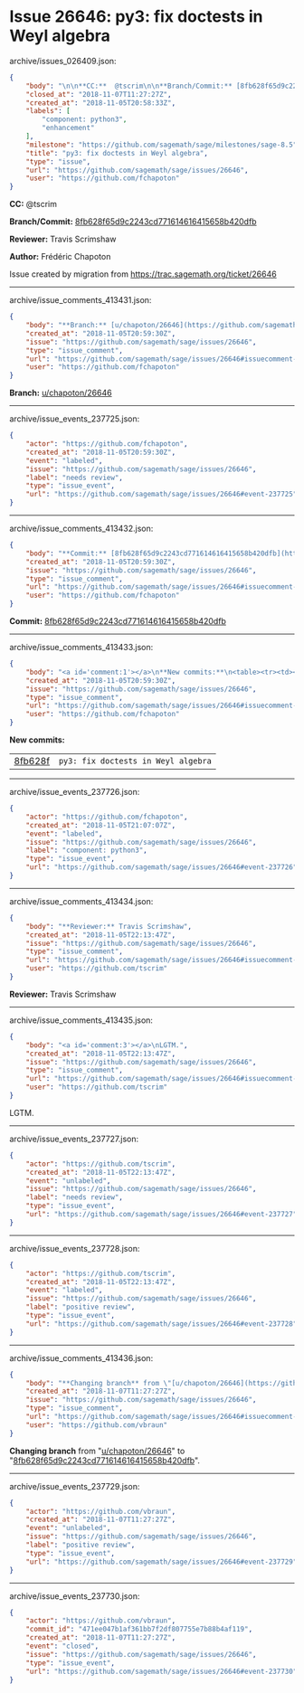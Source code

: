 # Issue 26646: py3: fix doctests in Weyl algebra

archive/issues_026409.json:
```json
{
    "body": "\n\n**CC:**  @tscrim\n\n**Branch/Commit:** [8fb628f65d9c2243cd771614616415658b420dfb](https://github.com/sagemath/sagetrac-mirror/commit/8fb628f65d9c2243cd771614616415658b420dfb)\n\n**Reviewer:** Travis Scrimshaw\n\n**Author:** Fr\u00e9d\u00e9ric Chapoton\n\nIssue created by migration from https://trac.sagemath.org/ticket/26646\n\n",
    "closed_at": "2018-11-07T11:27:27Z",
    "created_at": "2018-11-05T20:58:33Z",
    "labels": [
        "component: python3",
        "enhancement"
    ],
    "milestone": "https://github.com/sagemath/sage/milestones/sage-8.5",
    "title": "py3: fix doctests in Weyl algebra",
    "type": "issue",
    "url": "https://github.com/sagemath/sage/issues/26646",
    "user": "https://github.com/fchapoton"
}
```


**CC:**  @tscrim

**Branch/Commit:** [8fb628f65d9c2243cd771614616415658b420dfb](https://github.com/sagemath/sagetrac-mirror/commit/8fb628f65d9c2243cd771614616415658b420dfb)

**Reviewer:** Travis Scrimshaw

**Author:** Frédéric Chapoton

Issue created by migration from https://trac.sagemath.org/ticket/26646





---

archive/issue_comments_413431.json:
```json
{
    "body": "**Branch:** [u/chapoton/26646](https://github.com/sagemath/sagetrac-mirror/tree/u/chapoton/26646)",
    "created_at": "2018-11-05T20:59:30Z",
    "issue": "https://github.com/sagemath/sage/issues/26646",
    "type": "issue_comment",
    "url": "https://github.com/sagemath/sage/issues/26646#issuecomment-413431",
    "user": "https://github.com/fchapoton"
}
```

**Branch:** [u/chapoton/26646](https://github.com/sagemath/sagetrac-mirror/tree/u/chapoton/26646)



---

archive/issue_events_237725.json:
```json
{
    "actor": "https://github.com/fchapoton",
    "created_at": "2018-11-05T20:59:30Z",
    "event": "labeled",
    "issue": "https://github.com/sagemath/sage/issues/26646",
    "label": "needs review",
    "type": "issue_event",
    "url": "https://github.com/sagemath/sage/issues/26646#event-237725"
}
```



---

archive/issue_comments_413432.json:
```json
{
    "body": "**Commit:** [8fb628f65d9c2243cd771614616415658b420dfb](https://github.com/sagemath/sagetrac-mirror/commit/8fb628f65d9c2243cd771614616415658b420dfb)",
    "created_at": "2018-11-05T20:59:30Z",
    "issue": "https://github.com/sagemath/sage/issues/26646",
    "type": "issue_comment",
    "url": "https://github.com/sagemath/sage/issues/26646#issuecomment-413432",
    "user": "https://github.com/fchapoton"
}
```

**Commit:** [8fb628f65d9c2243cd771614616415658b420dfb](https://github.com/sagemath/sagetrac-mirror/commit/8fb628f65d9c2243cd771614616415658b420dfb)



---

archive/issue_comments_413433.json:
```json
{
    "body": "<a id='comment:1'></a>\n**New commits:**\n<table><tr><td><a href=\"https://github.com/sagemath/sagetrac-mirror/commit/8fb628f65d9c2243cd771614616415658b420dfb\">8fb628f</a></td><td><code>py3: fix doctests in Weyl algebra</code></td></tr></table>\n",
    "created_at": "2018-11-05T20:59:30Z",
    "issue": "https://github.com/sagemath/sage/issues/26646",
    "type": "issue_comment",
    "url": "https://github.com/sagemath/sage/issues/26646#issuecomment-413433",
    "user": "https://github.com/fchapoton"
}
```

<a id='comment:1'></a>
**New commits:**
<table><tr><td><a href="https://github.com/sagemath/sagetrac-mirror/commit/8fb628f65d9c2243cd771614616415658b420dfb">8fb628f</a></td><td><code>py3: fix doctests in Weyl algebra</code></td></tr></table>




---

archive/issue_events_237726.json:
```json
{
    "actor": "https://github.com/fchapoton",
    "created_at": "2018-11-05T21:07:07Z",
    "event": "labeled",
    "issue": "https://github.com/sagemath/sage/issues/26646",
    "label": "component: python3",
    "type": "issue_event",
    "url": "https://github.com/sagemath/sage/issues/26646#event-237726"
}
```



---

archive/issue_comments_413434.json:
```json
{
    "body": "**Reviewer:** Travis Scrimshaw",
    "created_at": "2018-11-05T22:13:47Z",
    "issue": "https://github.com/sagemath/sage/issues/26646",
    "type": "issue_comment",
    "url": "https://github.com/sagemath/sage/issues/26646#issuecomment-413434",
    "user": "https://github.com/tscrim"
}
```

**Reviewer:** Travis Scrimshaw



---

archive/issue_comments_413435.json:
```json
{
    "body": "<a id='comment:3'></a>\nLGTM.",
    "created_at": "2018-11-05T22:13:47Z",
    "issue": "https://github.com/sagemath/sage/issues/26646",
    "type": "issue_comment",
    "url": "https://github.com/sagemath/sage/issues/26646#issuecomment-413435",
    "user": "https://github.com/tscrim"
}
```

<a id='comment:3'></a>
LGTM.



---

archive/issue_events_237727.json:
```json
{
    "actor": "https://github.com/tscrim",
    "created_at": "2018-11-05T22:13:47Z",
    "event": "unlabeled",
    "issue": "https://github.com/sagemath/sage/issues/26646",
    "label": "needs review",
    "type": "issue_event",
    "url": "https://github.com/sagemath/sage/issues/26646#event-237727"
}
```



---

archive/issue_events_237728.json:
```json
{
    "actor": "https://github.com/tscrim",
    "created_at": "2018-11-05T22:13:47Z",
    "event": "labeled",
    "issue": "https://github.com/sagemath/sage/issues/26646",
    "label": "positive review",
    "type": "issue_event",
    "url": "https://github.com/sagemath/sage/issues/26646#event-237728"
}
```



---

archive/issue_comments_413436.json:
```json
{
    "body": "**Changing branch** from \"[u/chapoton/26646](https://github.com/sagemath/sagetrac-mirror/tree/u/chapoton/26646)\" to \"[8fb628f65d9c2243cd771614616415658b420dfb](https://github.com/sagemath/sagetrac-mirror/commit/8fb628f65d9c2243cd771614616415658b420dfb)\".",
    "created_at": "2018-11-07T11:27:27Z",
    "issue": "https://github.com/sagemath/sage/issues/26646",
    "type": "issue_comment",
    "url": "https://github.com/sagemath/sage/issues/26646#issuecomment-413436",
    "user": "https://github.com/vbraun"
}
```

**Changing branch** from "[u/chapoton/26646](https://github.com/sagemath/sagetrac-mirror/tree/u/chapoton/26646)" to "[8fb628f65d9c2243cd771614616415658b420dfb](https://github.com/sagemath/sagetrac-mirror/commit/8fb628f65d9c2243cd771614616415658b420dfb)".



---

archive/issue_events_237729.json:
```json
{
    "actor": "https://github.com/vbraun",
    "created_at": "2018-11-07T11:27:27Z",
    "event": "unlabeled",
    "issue": "https://github.com/sagemath/sage/issues/26646",
    "label": "positive review",
    "type": "issue_event",
    "url": "https://github.com/sagemath/sage/issues/26646#event-237729"
}
```



---

archive/issue_events_237730.json:
```json
{
    "actor": "https://github.com/vbraun",
    "commit_id": "471ee047b1af361bb7f2df807755e7b88b4af119",
    "created_at": "2018-11-07T11:27:27Z",
    "event": "closed",
    "issue": "https://github.com/sagemath/sage/issues/26646",
    "type": "issue_event",
    "url": "https://github.com/sagemath/sage/issues/26646#event-237730"
}
```
